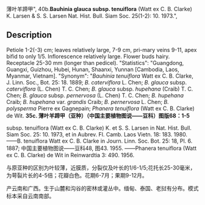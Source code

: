 薄叶羊蹄甲",
40b.**Bauhinia glauca subsp. tenuiflora** (Watt ex C. B. Clarke) K. Larsen & S. S. Larsen Nat. Hist. Bull. Siam Soc. 25(1-2): 10. 1973.",

## Description
Petiole 1-2(-3) cm; leaves relatively large, 7-9 cm, pri-mary veins 9-11, apex bifid to only 1/5. Inflorescence relatively large. Flower buds hairy. Receptacle 25-30 mm (longer than pedicel).
  "Statistics": "Guangdong, Guangxi, Guizhou, Hubei, Hunan, Shaanxi, Yunnan [Cambodia, Laos, Myanmar, Vietnam].
  "Synonym": "*Bauhinia tenuiflora* Watt ex C. B. Clarke, J. Linn. Soc., Bot. 25: 18. 1889; *B. caterviflora* L. Chen; *B. glauca* subsp. *caterviflora* (L. Chen) T. C. Chen; *B. glauca* subsp. *hupehana* (Craib) T. C. Chen; *B. glauca* subsp. *pernervosa* (L. Chen) T. C. Chen; *B. hupehana* Craib; *B. hupehana* var. *grandis* Craib; *B. pernervosa* L. Chen; *B. polysperma* Pierre ex Gagnepain; *Phanera tenuiflora* (Watt ex C. B. Clarke) de Wit.
**35c. 薄叶羊蹄甲（亚种）（中国主要植物图说——豆科）图版68：1-5**

subsp. tenuiflora (Watt ex C. B. Clarke) K. et S. S. Larsen in Nat. Hist. Bull. Siam Soc. 25: 10. 1973, et in Aubrev. Fl. Camb. Laos Vietn. 18: 183. 1980. ——B. tenuiflora Watt ex C. B. Clarke in Journ. Linn. Soc. Bot. 25: 18, Pl. 6. 1887; 中国主要植物图说——豆科48, 图43. 1955. ——Phanera tenuiflora (Watt ex C. B. Clarke) de Wit in Reinwardtia 3: 490. 1956.

与原亚种的区别为叶较薄，近膜质，分裂仅及叶长的1/6-1/5;花托长25-30毫米，为萼裂片长的4-5倍；花瓣白色。花期6-7月；果期9-12月。

产云南和广西。生于山麓和沟谷的密林或灌丛中。缅甸、泰国、老挝有分布。模式标本采自云南南部。
